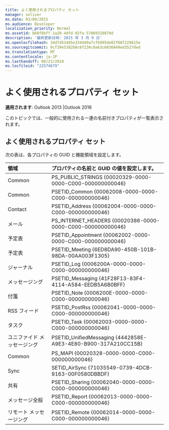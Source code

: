```yaml
---
title: よく使用されるプロパティ セット
manager: soliver
ms.date: 03/09/2015
ms.audience: Developer
localization_priority: Normal
ms.assetid: b68f8bff-1a20-4dfd-92fe-57869328879d
description: '最終更新日時: 2015 年 3 月 9 日'
ms.openlocfilehash: 34d7d52485e334449a7cfb995de02f68f229615e
ms.sourcegitcommit: 0cf39e5382b8c6f236c8a63c6036849ed3527ded
ms.translationtype: MT
ms.contentlocale: ja-JP
ms.lasthandoff: 08/23/2018
ms.locfileid: "22574679"
---
```

# <a name="commonly-used-property-sets"></a>よく使用されるプロパティ セット

  
  
**適用されます**: Outlook 2013 |Outlook 2016 
  
このトピックでは、一般的に使用される一連の名前付きプロパティが一覧表示されます。
  
## <a name="commonly-used-property-sets"></a>よく使用されるプロパティ セット

次の表は、各プロパティの GUID と機能領域を設定します。
  
|**領域**|**プロパティの名前と GUID の値を設定します。**|
|:-----|:-----|
|Common  <br/> |PS_PUBLIC_STRINGS {00020329-0000-0000-C000-000000000046}  <br/> |
|Common  <br/> |PSETID_Common {00062008-0000-0000-C000-000000000046}  <br/> |
|Contact  <br/> |PSETID_Address {00062004-0000-0000-C000-000000000046}  <br/> |
|メール  <br/> |PS_INTERNET_HEADERS {00020386-0000-0000-C000-000000000046}  <br/> |
|予定表  <br/> |PSETID_Appointment {00062002-0000-0000-C000-000000000046}  <br/> |
|予定表  <br/> |PSETID_Meeting {6ED8DA90-450B-101B-98DA-00AA003F1305}  <br/> |
|ジャーナル  <br/> |PSETID_Log {0006200A-0000-0000-C000-000000000046}  <br/> |
|メッセージング  <br/> |PSETID_Messaging {41F28F13-83F4-4114-A584-EEDB5A6B0BFF}  <br/> |
|付箋  <br/> |PSETID_Note {0006200E-0000-0000-C000-000000000046}  <br/> |
|RSS フィード  <br/> |PSETID_PostRss {00062041-0000-0000-C000-000000000046}  <br/> |
|タスク  <br/> |PSETID_Task {00062003-0000-0000-C000-000000000046}  <br/> |
|ユニファイド メッセージング  <br/> |PSETID_UnifiedMessaging {4442858E-A9E3-4E80-B900-317A210CC15B}  <br/> |
|Common  <br/> |PS_MAPI {00020328-0000-0000-C000-000000000046}  <br/> |
|Sync  <br/> |SETID_AirSync {71035549-0739-4DCB-9163-00F0580DBBDF}  <br/> |
|共有  <br/> |PSETID_Sharing {00062040-0000-0000-C000-000000000046}  <br/> |
|メッセージ全般  <br/> |PSETID_Report {00062013-0000-0000-C000-000000000046}  <br/> |
|リモート メッセージング  <br/> |PSETID_Remote {00062014-0000-0000-C000-000000000046}  <br/> |
   

